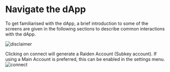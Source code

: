 # Navigate the dApp

To get familiarised with the dApp, a brief introduction to some of the screens are given in the following sections to describe common interactions with the dApp.

![disclaimer](media://disclaimer.png 'Disclaimer')

Clicking on connect will generate a Raiden Account (Subkey account). If using a Main Account is preferred, this can be enabled in the settings menu.
![connect](media://connect_screen.png 'Connect')
